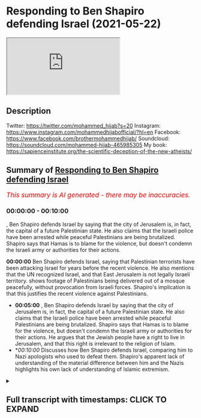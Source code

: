 # Responding to Ben Shapiro defending Israel (2021-05-22)

<iframe loading='lazy' allow='autoplay' src='https://www.youtube.com/embed/swuU7XzKf8o'></iframe>

## Description

Twitter: https://twitter.com/mohammed_hijab?s=20
Instagram: https://www.instagram.com/mohammedhijabofficial/?hl=en
Facebook: https://www.facebook.com/brothermohammedhijab/
Soundcloud: https://soundcloud.com/mohammed-hijab-465985305
My book: https://sapienceinstitute.org/the-scientific-deception-of-the-new-atheists/

## Summary of [Responding to Ben Shapiro defending Israel](https://www.youtube.com/watch?v=swuU7XzKf8o)


*<span style="color:red; font-size:125%">This summary is AI generated - there may be inaccuracies</span>. [](/)*

### <a onclick="modifyYTiframeseektime('0')">00:00:00</a> - <a onclick="modifyYTiframeseektime('600')">00:10:00</a>

, Ben Shapiro defends Israel by saying that the city of Jerusalem is, in fact, the capital of a future Palestinian state. He also claims that the Israeli police have been arrested while peaceful Palestinians are being brutalized. Shapiro says that Hamas is to blame for the violence, but doesn't condemn the Israeli army or authorities for their actions.

**<a onclick="modifyYTiframeseektime('0')">00:00:00</a>** Ben Shapiro defends Israel, saying that Palestinian terrorists have been attacking Israel for years before the recent violence. He also mentions that the UN recognized Israel, and that East Jerusalem is not legally Israeli territory.  shows footage of Palestinians being delivered out of a mosque peacefully, without provocation from Israeli forces. Shapiro's implication is that this justifies the recent violence against Palestinians.
* **<a onclick="modifyYTiframeseektime('300')">00:05:00</a>** , Ben Shapiro defends Israel by saying that the city of Jerusalem is, in fact, the capital of a future Palestinian state. He also claims that the Israeli police have been arrested while peaceful Palestinians are being brutalized. Shapiro says that Hamas is to blame for the violence, but doesn't condemn the Israeli army or authorities for their actions. He argues that the Jewish people have a right to live in Jerusalem, and that this right is irrelevant to the religion of Islam.
* **<a onclick="modifyYTiframeseektime('600')">00:10:00</a>* Discusses how Ben Shapiro defends Israel, comparing him to Nazi apologists who used to defeat them. Shapiro's apparent lack of understanding of the material difference between him and the Nazis highlights his own lack of understanding of Islamic extremism.

<details><summary><h2>Full transcript with timestamps: CLICK TO EXPAND</h2></summary>

<a onclick="modifyYTiframeseektime('2')">0:00:02</a> today i'm going to be doing a response  
<a onclick="modifyYTiframeseektime('4')">0:00:04</a> to a duplicious man  
<a onclick="modifyYTiframeseektime('7')">0:00:07</a> a man who twists and skews  
<a onclick="modifyYTiframeseektime('10')">0:00:10</a> the facts in order to suit his own  
<a onclick="modifyYTiframeseektime('14')">0:00:14</a> zionistic agenda a man  
<a onclick="modifyYTiframeseektime('17')">0:00:17</a> who's too cowardly and spineless to move  
<a onclick="modifyYTiframeseektime('20')">0:00:20</a> forward  
<a onclick="modifyYTiframeseektime('20')">0:00:20</a> and debate somebody on equal footing  
<a onclick="modifyYTiframeseektime('23')">0:00:23</a> with him  
<a onclick="modifyYTiframeseektime('25')">0:00:25</a> and who just like his army that he  
<a onclick="modifyYTiframeseektime('27')">0:00:27</a> supports the zionist israeli army  
<a onclick="modifyYTiframeseektime('30')">0:00:30</a> only likes to pick on kids and college  
<a onclick="modifyYTiframeseektime('33')">0:00:33</a> students  
<a onclick="modifyYTiframeseektime('35')">0:00:35</a> it's none other than the little man the  
<a onclick="modifyYTiframeseektime('37')">0:00:37</a> puny man  
<a onclick="modifyYTiframeseektime('40')">0:00:40</a> ben shapiro let's take a look at what  
<a onclick="modifyYTiframeseektime('42')">0:00:42</a> this  
<a onclick="modifyYTiframeseektime('43')">0:00:43</a> man says and come back  
<a onclick="modifyYTiframeseektime('47')">0:00:47</a> and respond to it you've been watching  
<a onclick="modifyYTiframeseektime('49')">0:00:49</a> the media today i'm sure  
<a onclick="modifyYTiframeseektime('51')">0:00:51</a> and you have seen that there is violence  
<a onclick="modifyYTiframeseektime('52')">0:00:52</a> in jerusalem now the way the media  
<a onclick="modifyYTiframeseektime('54')">0:00:54</a> covered this sort of stuff is they  
<a onclick="modifyYTiframeseektime('55')">0:00:55</a> always suggest  
<a onclick="modifyYTiframeseektime('55')">0:00:55</a> that it's a cycle of violence both sides  
<a onclick="modifyYTiframeseektime('57')">0:00:57</a> are to blame this is because the media  
<a onclick="modifyYTiframeseektime('59')">0:00:59</a> are ignorant and stupid and have no  
<a onclick="modifyYTiframeseektime('60')">0:01:00</a> expectations of humane and decent  
<a onclick="modifyYTiframeseektime('62')">0:01:02</a> behavior  
<a onclick="modifyYTiframeseektime('63')">0:01:03</a> by radicals in the palestinian community  
<a onclick="modifyYTiframeseektime('66')">0:01:06</a> now the vast majority of palestinians  
<a onclick="modifyYTiframeseektime('67')">0:01:07</a> are not people presumably who want to  
<a onclick="modifyYTiframeseektime('69')">0:01:09</a> engage in violence and terrorism  
<a onclick="modifyYTiframeseektime('70')">0:01:10</a> but there are a lot of people in that  
<a onclick="modifyYTiframeseektime('72')">0:01:12</a> community who do in fact want to engage  
<a onclick="modifyYTiframeseektime('73')">0:01:13</a> in violence and terrorism and those  
<a onclick="modifyYTiframeseektime('74')">0:01:14</a> people  
<a onclick="modifyYTiframeseektime('75')">0:01:15</a> tend to occupy the highest rungs of  
<a onclick="modifyYTiframeseektime('77')">0:01:17</a> palestinian governmental structures  
<a onclick="modifyYTiframeseektime('78')">0:01:18</a> hamas  
<a onclick="modifyYTiframeseektime('79')">0:01:19</a> runs at the gaza strip it is an open  
<a onclick="modifyYTiframeseektime('81')">0:01:21</a> terrorist group islamic jihad  
<a onclick="modifyYTiframeseektime('83')">0:01:23</a> and fatah are the other groups that run  
<a onclick="modifyYTiframeseektime('86')">0:01:26</a> judea and samaria the so-called west  
<a onclick="modifyYTiframeseektime('87')">0:01:27</a> bank  
<a onclick="modifyYTiframeseektime('88')">0:01:28</a> hey those groups are terrorist groups  
<a onclick="modifyYTiframeseektime('90')">0:01:30</a> they've been terrorist groups for a very  
<a onclick="modifyYTiframeseektime('91')">0:01:31</a> long time  
<a onclick="modifyYTiframeseektime('92')">0:01:32</a> now the pretext for all of this is the  
<a onclick="modifyYTiframeseektime('93')">0:01:33</a> eviction of some palestinian families  
<a onclick="modifyYTiframeseektime('95')">0:01:35</a> from  
<a onclick="modifyYTiframeseektime('96')">0:01:36</a> sheikh jarrah from homes in sheikh  
<a onclick="modifyYTiframeseektime('97')">0:01:37</a> gerard  
<a onclick="modifyYTiframeseektime('99')">0:01:39</a> allowed to live elsewhere they're just  
<a onclick="modifyYTiframeseektime('101')">0:01:41</a> not allowed to live in these particular  
<a onclick="modifyYTiframeseektime('102')">0:01:42</a> homes because they don't have legal deed  
<a onclick="modifyYTiframeseektime('103')">0:01:43</a> to these homes there's been a string  
<a onclick="modifyYTiframeseektime('106')">0:01:46</a> how dare you come forward  
<a onclick="modifyYTiframeseektime('109')">0:01:49</a> and say and put this as a legal issue  
<a onclick="modifyYTiframeseektime('113')">0:01:53</a> east jerusalem is not the property  
<a onclick="modifyYTiframeseektime('116')">0:01:56</a> and is not recognized as israel by the  
<a onclick="modifyYTiframeseektime('120')">0:02:00</a> entire international community  
<a onclick="modifyYTiframeseektime('122')">0:02:02</a> including the un which gave your  
<a onclick="modifyYTiframeseektime('125')">0:02:05</a> pathetic state  
<a onclick="modifyYTiframeseektime('126')">0:02:06</a> its legitimacy in the first instance  
<a onclick="modifyYTiframeseektime('131')">0:02:11</a> how dare you come and and trivialize the  
<a onclick="modifyYTiframeseektime('134')">0:02:14</a> plight  
<a onclick="modifyYTiframeseektime('135')">0:02:15</a> how dare you trivialize the plight of  
<a onclick="modifyYTiframeseektime('138')">0:02:18</a> those evicted for  
<a onclick="modifyYTiframeseektime('139')">0:02:19</a> no good reason at all from a territory  
<a onclick="modifyYTiframeseektime('142')">0:02:22</a> that doesn't even belong to your state  
<a onclick="modifyYTiframeseektime('145')">0:02:25</a> that you protect the state of israel  
<a onclick="modifyYTiframeseektime('150')">0:02:30</a> decisions going all the way back to 1970  
<a onclick="modifyYTiframeseektime('151')">0:02:31</a> by israeli courts suggesting that people  
<a onclick="modifyYTiframeseektime('153')">0:02:33</a> who have the original legal deeds  
<a onclick="modifyYTiframeseektime('155')">0:02:35</a> to these homes have the israeli courts  
<a onclick="modifyYTiframeseektime('158')">0:02:38</a> don't have a jurisdiction in east  
<a onclick="modifyYTiframeseektime('160')">0:02:40</a> jerusalem  
<a onclick="modifyYTiframeseektime('161')">0:02:41</a> mentioning israeli courts in the context  
<a onclick="modifyYTiframeseektime('163')">0:02:43</a> of east jerusalem  
<a onclick="modifyYTiframeseektime('165')">0:02:45</a> means that you are complicit and you are  
<a onclick="modifyYTiframeseektime('167')">0:02:47</a> acquiescent  
<a onclick="modifyYTiframeseektime('169')">0:02:49</a> not even you are supportive of a  
<a onclick="modifyYTiframeseektime('172')">0:02:52</a> colonial occupier  
<a onclick="modifyYTiframeseektime('174')">0:02:54</a> which is israel it's an occupier of east  
<a onclick="modifyYTiframeseektime('177')">0:02:57</a> jerusalem  
<a onclick="modifyYTiframeseektime('180')">0:03:00</a> it suits you well to ignore  
<a onclick="modifyYTiframeseektime('183')">0:03:03</a> international law and to ignore the un  
<a onclick="modifyYTiframeseektime('187')">0:03:07</a> when it suits you when it's the very u.n  
<a onclick="modifyYTiframeseektime('191')">0:03:11</a> that gave you the legitimacy that you  
<a onclick="modifyYTiframeseektime('193')">0:03:13</a> think you have as a state  
<a onclick="modifyYTiframeseektime('195')">0:03:15</a> the so-called state of israel  
<a onclick="modifyYTiframeseektime('201')">0:03:21</a> how dare you try and trivialize the  
<a onclick="modifyYTiframeseektime('203')">0:03:23</a> plight  
<a onclick="modifyYTiframeseektime('205')">0:03:25</a> of those people ability to charge rent  
<a onclick="modifyYTiframeseektime('208')">0:03:28</a> to the people living in homes people  
<a onclick="modifyYTiframeseektime('209')">0:03:29</a> haven't been  
<a onclick="modifyYTiframeseektime('210')">0:03:30</a> paying the rent and so now they're going  
<a onclick="modifyYTiframeseektime('211')">0:03:31</a> to be taken out of the homes the same  
<a onclick="modifyYTiframeseektime('214')">0:03:34</a> way that if you don't pay your rent in  
<a onclick="modifyYTiframeseektime('215')">0:03:35</a> the united states you're going to be  
<a onclick="modifyYTiframeseektime('216')">0:03:36</a> taken out of the homes  
<a onclick="modifyYTiframeseektime('217')">0:03:37</a> you're going to be taken out of homes  
<a onclick="modifyYTiframeseektime('219')">0:03:39</a> who the hell do you think you are to  
<a onclick="modifyYTiframeseektime('221')">0:03:41</a> tell people you're going to be taken out  
<a onclick="modifyYTiframeseektime('222')">0:03:42</a> of their homes  
<a onclick="modifyYTiframeseektime('223')">0:03:43</a> i want to show the people today i want  
<a onclick="modifyYTiframeseektime('226')">0:03:46</a> to show them a clip  
<a onclick="modifyYTiframeseektime('227')">0:03:47</a> of what he's talking about and this  
<a onclick="modifyYTiframeseektime('230')">0:03:50</a> man and i use this term loosely  
<a onclick="modifyYTiframeseektime('234')">0:03:54</a> because he is fidgeting and moving  
<a onclick="modifyYTiframeseektime('237')">0:03:57</a> around in his  
<a onclick="modifyYTiframeseektime('238')">0:03:58</a> he is wriggling like a worm on a hook  
<a onclick="modifyYTiframeseektime('244')">0:04:04</a> perpetuating a monstrous falsehood he's  
<a onclick="modifyYTiframeseektime('246')">0:04:06</a> intoxicated with false opinion  
<a onclick="modifyYTiframeseektime('250')">0:04:10</a> and bias i want to show you what he's  
<a onclick="modifyYTiframeseektime('254')">0:04:14</a> talking about  
<a onclick="modifyYTiframeseektime('255')">0:04:15</a> because the question is 25  
<a onclick="modifyYTiframeseektime('258')">0:04:18</a> days before hamas even threw a rocket  
<a onclick="modifyYTiframeseektime('262')">0:04:22</a> before hamas even decided to do anything  
<a onclick="modifyYTiframeseektime('265')">0:04:25</a> offensively  
<a onclick="modifyYTiframeseektime('266')">0:04:26</a> it was the israeli forces  
<a onclick="modifyYTiframeseektime('270')">0:04:30</a> which went into masjid al-aqsa and  
<a onclick="modifyYTiframeseektime('272')">0:04:32</a> delivered people  
<a onclick="modifyYTiframeseektime('273')">0:04:33</a> out of that masjid in the most holy time  
<a onclick="modifyYTiframeseektime('278')">0:04:38</a> with no provocation at all the question  
<a onclick="modifyYTiframeseektime('280')">0:04:40</a> is what was hamas doing to  
<a onclick="modifyYTiframeseektime('282')">0:04:42</a> instigate this hamas didn't do anything  
<a onclick="modifyYTiframeseektime('285')">0:04:45</a> to instigate this  
<a onclick="modifyYTiframeseektime('287')">0:04:47</a> i want to show you a video which i saw  
<a onclick="modifyYTiframeseektime('289')">0:04:49</a> and you must watch the whole thing  
<a onclick="modifyYTiframeseektime('291')">0:04:51</a> it's from vice news a video that i saw  
<a onclick="modifyYTiframeseektime('294')">0:04:54</a> which will capture for you what indeed  
<a onclick="modifyYTiframeseektime('297')">0:04:57</a> took place  
<a onclick="modifyYTiframeseektime('298')">0:04:58</a> it could potentially be very dangerous  
<a onclick="modifyYTiframeseektime('300')">0:05:00</a> to the people that are here  
<a onclick="modifyYTiframeseektime('302')">0:05:02</a> it's nighttime prayers for palestinian  
<a onclick="modifyYTiframeseektime('304')">0:05:04</a> muslims and this year  
<a onclick="modifyYTiframeseektime('306')">0:05:06</a> israeli forces showed up unannounced  
<a onclick="modifyYTiframeseektime('321')">0:05:21</a> and that's what triggered the anger  
<a onclick="modifyYTiframeseektime('322')">0:05:22</a> today  
<a onclick="modifyYTiframeseektime('328')">0:05:28</a> palestinians feel like they're being  
<a onclick="modifyYTiframeseektime('329')">0:05:29</a> pushed out of east jerusalem  
<a onclick="modifyYTiframeseektime('331')">0:05:31</a> the city they see is the capital of a  
<a onclick="modifyYTiframeseektime('333')">0:05:33</a> future palestinian state  
<a onclick="modifyYTiframeseektime('335')">0:05:35</a> they say israel is upping its efforts to  
<a onclick="modifyYTiframeseektime('337')">0:05:37</a> redraw the borders of the city  
<a onclick="modifyYTiframeseektime('339')">0:05:39</a> but israel claims it belongs to them  
<a onclick="modifyYTiframeseektime('342')">0:05:42</a> despite the united nations saying it's  
<a onclick="modifyYTiframeseektime('344')">0:05:44</a> an occupation  
<a onclick="modifyYTiframeseektime('345')">0:05:45</a> exactly the united nations says it's an  
<a onclick="modifyYTiframeseektime('347')">0:05:47</a> occupation the israeli police have been  
<a onclick="modifyYTiframeseektime('349')">0:05:49</a> arrested look at that even the  
<a onclick="modifyYTiframeseektime('350')">0:05:50</a> journalists who's under pushing under  
<a onclick="modifyYTiframeseektime('351')">0:05:51</a> attack  
<a onclick="modifyYTiframeseektime('352')">0:05:52</a> look at that look what they're doing  
<a onclick="modifyYTiframeseektime('353')">0:05:53</a> look what they're doing brutalizing them  
<a onclick="modifyYTiframeseektime('357')">0:05:57</a> [Music]  
<a onclick="modifyYTiframeseektime('359')">0:05:59</a> look at them  
<a onclick="modifyYTiframeseektime('376')">0:06:16</a> bloody kid teenager  
<a onclick="modifyYTiframeseektime('380')">0:06:20</a> [Music]  
<a onclick="modifyYTiframeseektime('386')">0:06:26</a> now the question the question is at this  
<a onclick="modifyYTiframeseektime('387')">0:06:27</a> point where is hamas did nothing at this  
<a onclick="modifyYTiframeseektime('389')">0:06:29</a> point you can't  
<a onclick="modifyYTiframeseektime('390')">0:06:30</a> escape got everything on hamas this was  
<a onclick="modifyYTiframeseektime('392')">0:06:32</a> 25 days before hamas  
<a onclick="modifyYTiframeseektime('394')">0:06:34</a> threw a rocket don't say hamas and use  
<a onclick="modifyYTiframeseektime('396')">0:06:36</a> that as your ultimate scapegoat for  
<a onclick="modifyYTiframeseektime('398')">0:06:38</a> everything that's happened because we  
<a onclick="modifyYTiframeseektime('399')">0:06:39</a> know that even before hamas  
<a onclick="modifyYTiframeseektime('401')">0:06:41</a> existed in 1987 the same stuff was  
<a onclick="modifyYTiframeseektime('403')">0:06:43</a> happening  
<a onclick="modifyYTiframeseektime('404')">0:06:44</a> don't escape godzilla before hamas  
<a onclick="modifyYTiframeseektime('407')">0:06:47</a> existed  
<a onclick="modifyYTiframeseektime('408')">0:06:48</a> and it was the plo yes and those  
<a onclick="modifyYTiframeseektime('411')">0:06:51</a> individuals  
<a onclick="modifyYTiframeseektime('411')">0:06:51</a> you are doing the same things whoever  
<a onclick="modifyYTiframeseektime('414')">0:06:54</a> will be any resistance  
<a onclick="modifyYTiframeseektime('415')">0:06:55</a> against your state your corrupt state  
<a onclick="modifyYTiframeseektime('417')">0:06:57</a> you're going to call terrorism  
<a onclick="modifyYTiframeseektime('418')">0:06:58</a> anything and yes we condemn what hamas  
<a onclick="modifyYTiframeseektime('421')">0:07:01</a> does  
<a onclick="modifyYTiframeseektime('422')">0:07:02</a> by killing civilians and so on we don't  
<a onclick="modifyYTiframeseektime('424')">0:07:04</a> agree with their strategies  
<a onclick="modifyYTiframeseektime('426')">0:07:06</a> but we don't accept you scapegoating  
<a onclick="modifyYTiframeseektime('428')">0:07:08</a> them  
<a onclick="modifyYTiframeseektime('429')">0:07:09</a> and trying to divert the narrative to  
<a onclick="modifyYTiframeseektime('432')">0:07:12</a> hamas  
<a onclick="modifyYTiframeseektime('433')">0:07:13</a> this is before hamas done anything so  
<a onclick="modifyYTiframeseektime('436')">0:07:16</a> don't ever come and say  
<a onclick="modifyYTiframeseektime('437')">0:07:17</a> it's these are people praying the woman  
<a onclick="modifyYTiframeseektime('440')">0:07:20</a> is there  
<a onclick="modifyYTiframeseektime('441')">0:07:21</a> you can watch the whole 20 minute  
<a onclick="modifyYTiframeseektime('442')">0:07:22</a> segment don't you dare come and say  
<a onclick="modifyYTiframeseektime('444')">0:07:24</a> hamas how dare you how dare you not  
<a onclick="modifyYTiframeseektime('446')">0:07:26</a> condemn  
<a onclick="modifyYTiframeseektime('447')">0:07:27</a> the israeli army and the authorities for  
<a onclick="modifyYTiframeseektime('450')">0:07:30</a> this kind of things how dare you  
<a onclick="modifyYTiframeseektime('452')">0:07:32</a> and you want us to believe that this is  
<a onclick="modifyYTiframeseektime('454')">0:07:34</a> because of hamas and because of  
<a onclick="modifyYTiframeseektime('456')">0:07:36</a> terrorism  
<a onclick="modifyYTiframeseektime('458')">0:07:38</a> [Applause]  
<a onclick="modifyYTiframeseektime('459')">0:07:39</a> [Music]  
<a onclick="modifyYTiframeseektime('460')">0:07:40</a> as ramadan continued palestinians in  
<a onclick="modifyYTiframeseektime('462')">0:07:42</a> east jerusalem face  
<a onclick="modifyYTiframeseektime('463')">0:07:43</a> stunned grenades arrests and water  
<a onclick="modifyYTiframeseektime('465')">0:07:45</a> cannons some of the worst violence  
<a onclick="modifyYTiframeseektime('467')">0:07:47</a> seen in years how long exactly have you  
<a onclick="modifyYTiframeseektime('470')">0:07:50</a> lived in this house  
<a onclick="modifyYTiframeseektime('471')">0:07:51</a> [Music]  
<a onclick="modifyYTiframeseektime('491')">0:08:11</a> [Music]  
<a onclick="modifyYTiframeseektime('503')">0:08:23</a> this aria king by the way on the record  
<a onclick="modifyYTiframeseektime('505')">0:08:25</a> and he's gonna be you're gonna see it  
<a onclick="modifyYTiframeseektime('507')">0:08:27</a> you're gonna see this animal no matter  
<a onclick="modifyYTiframeseektime('509')">0:08:29</a> how much anyone wants to be an apologist  
<a onclick="modifyYTiframeseektime('510')">0:08:30</a> for him  
<a onclick="modifyYTiframeseektime('511')">0:08:31</a> yeah see what he says see exactly the  
<a onclick="modifyYTiframeseektime('514')">0:08:34</a> words he uses  
<a onclick="modifyYTiframeseektime('515')">0:08:35</a> this is not it's an open secret he's  
<a onclick="modifyYTiframeseektime('516')">0:08:36</a> very nonchalant about it let's see what  
<a onclick="modifyYTiframeseektime('518')">0:08:38</a> he says here's last year  
<a onclick="modifyYTiframeseektime('520')">0:08:40</a> says the right belongs to the jewish  
<a onclick="modifyYTiframeseektime('522')">0:08:42</a> people  
<a onclick="modifyYTiframeseektime('523')">0:08:43</a> [Music]  
<a onclick="modifyYTiframeseektime('524')">0:08:44</a> when we are jews in the states in  
<a onclick="modifyYTiframeseektime('527')">0:08:47</a> australia in england  
<a onclick="modifyYTiframeseektime('529')">0:08:49</a> in jerusalem we are facing to one place  
<a onclick="modifyYTiframeseektime('535')">0:08:55</a> mount temple mount that i mean that's  
<a onclick="modifyYTiframeseektime('537')">0:08:57</a> religion of course  
<a onclick="modifyYTiframeseektime('539')">0:08:59</a> talking about a religion when you're  
<a onclick="modifyYTiframeseektime('542')">0:09:02</a> talking about people  
<a onclick="modifyYTiframeseektime('543')">0:09:03</a> and the land and where they live is it  
<a onclick="modifyYTiframeseektime('545')">0:09:05</a> irrelevant  
<a onclick="modifyYTiframeseektime('546')">0:09:06</a> absolutely so you can't really justify  
<a onclick="modifyYTiframeseektime('550')">0:09:10</a> ownership over religion when there are  
<a onclick="modifyYTiframeseektime('553')">0:09:13</a> so many different types of  
<a onclick="modifyYTiframeseektime('554')">0:09:14</a> arabs of course not but i'm just  
<a onclick="modifyYTiframeseektime('557')">0:09:17</a> explaining that  
<a onclick="modifyYTiframeseektime('558')">0:09:18</a> what we are what the way that we see  
<a onclick="modifyYTiframeseektime('560')">0:09:20</a> yerushalayim  
<a onclick="modifyYTiframeseektime('562')">0:09:22</a> it's different way than any other  
<a onclick="modifyYTiframeseektime('565')">0:09:25</a> religion as a jew you can live  
<a onclick="modifyYTiframeseektime('568')">0:09:28</a> everywhere in the world  
<a onclick="modifyYTiframeseektime('569')">0:09:29</a> you can be the most orthodox jew if you  
<a onclick="modifyYTiframeseektime('572')">0:09:32</a> don't live in yerushalayim  
<a onclick="modifyYTiframeseektime('575')">0:09:35</a> you cannot keep  
<a onclick="modifyYTiframeseektime('578')">0:09:38</a> the entire commitment of god  
<a onclick="modifyYTiframeseektime('583')">0:09:43</a> do you want to see  
<a onclick="modifyYTiframeseektime('587')">0:09:47</a> that is jewish  
<a onclick="modifyYTiframeseektime('590')">0:09:50</a> of course without arabs  
<a onclick="modifyYTiframeseektime('594')">0:09:54</a> i want to see jews yes yeah you want to  
<a onclick="modifyYTiframeseektime('596')">0:09:56</a> see jews you are bloody nazi brother  
<a onclick="modifyYTiframeseektime('599')">0:09:59</a> this guy's a nazi there's no difference  
<a onclick="modifyYTiframeseektime('600')">0:10:00</a> between him and then what the what is  
<a onclick="modifyYTiframeseektime('602')">0:10:02</a> the difference tell me the material  
<a onclick="modifyYTiframeseektime('603')">0:10:03</a> difference between his  
<a onclick="modifyYTiframeseektime('604')">0:10:04</a> his objective and the nazi's objective  
<a onclick="modifyYTiframeseektime('606')">0:10:06</a> this is a classic case  
<a onclick="modifyYTiframeseektime('608')">0:10:08</a> of someone who's taking the methodology  
<a onclick="modifyYTiframeseektime('610')">0:10:10</a> and the ideology  
<a onclick="modifyYTiframeseektime('611')">0:10:11</a> of the of those who used to defeat them  
<a onclick="modifyYTiframeseektime('614')">0:10:14</a> and beat them and humiliate them  
<a onclick="modifyYTiframeseektime('619')">0:10:19</a> what is the material difference between  
<a onclick="modifyYTiframeseektime('621')">0:10:21</a> you and the nazis you want to see the  
<a onclick="modifyYTiframeseektime('622')">0:10:22</a> whole area is basically admitting to  
<a onclick="modifyYTiframeseektime('624')">0:10:24</a> ethnic cleansing  
<a onclick="modifyYTiframeseektime('625')">0:10:25</a> and you're a deputy mayor this mayor  
<a onclick="modifyYTiframeseektime('628')">0:10:28</a> king his surname is king  
<a onclick="modifyYTiframeseektime('629')">0:10:29</a> coming out and saying we want to see a  
<a onclick="modifyYTiframeseektime('630')">0:10:30</a> jewish area  
<a onclick="modifyYTiframeseektime('635')">0:10:35</a> look what they do look what they're  
<a onclick="modifyYTiframeseektime('637')">0:10:37</a> doing coming into the house look how  
<a onclick="modifyYTiframeseektime('639')">0:10:39</a> they come into people's houses  
<a onclick="modifyYTiframeseektime('644')">0:10:44</a> look screaming  
<a onclick="modifyYTiframeseektime('651')">0:10:51</a> [Music]  
<a onclick="modifyYTiframeseektime('656')">0:10:56</a> the age of social media stage of social  
<a onclick="modifyYTiframeseektime('658')">0:10:58</a> media look at this  
<a onclick="modifyYTiframeseektime('659')">0:10:59</a> don't open the door  
<a onclick="modifyYTiframeseektime('663')">0:11:03</a> look at that look at this  
<a onclick="modifyYTiframeseektime('667')">0:11:07</a> this is fantastic journalism i have to  
<a onclick="modifyYTiframeseektime('669')">0:11:09</a> say brilliant journalism  
<a onclick="modifyYTiframeseektime('672')">0:11:12</a> look at this they're going into a house  
<a onclick="modifyYTiframeseektime('677')">0:11:17</a> [Music]  
<a onclick="modifyYTiframeseektime('683')">0:11:23</a> [Music]  
<a onclick="modifyYTiframeseektime('690')">0:11:30</a> this is because of hamas you liar this  
<a onclick="modifyYTiframeseektime('693')">0:11:33</a> is because of hamas  
<a onclick="modifyYTiframeseektime('697')">0:11:37</a> guys honestly you have to go and watch  
<a onclick="modifyYTiframeseektime('698')">0:11:38</a> this 20 minute segment on vice  
<a onclick="modifyYTiframeseektime('700')">0:11:40</a> you have to watch it it is a must-watch  
<a onclick="modifyYTiframeseektime('702')">0:11:42</a> you will see  
<a onclick="modifyYTiframeseektime('703')">0:11:43</a> the blatant the flagrant the open  
<a onclick="modifyYTiframeseektime('708')">0:11:48</a> arrogance the racism the oppression  
<a onclick="modifyYTiframeseektime('713')">0:11:53</a> these people are brimming with  
<a onclick="modifyYTiframeseektime('714')">0:11:54</a> oppression they are brimming  
<a onclick="modifyYTiframeseektime('716')">0:11:56</a> with oppression and then you have this  
<a onclick="modifyYTiframeseektime('719')">0:11:59</a> little pathetic  
<a onclick="modifyYTiframeseektime('720')">0:12:00</a> cheerleader mascot little boy this  
<a onclick="modifyYTiframeseektime('722')">0:12:02</a> academic  
<a onclick="modifyYTiframeseektime('723')">0:12:03</a> eunuch ben shapiro  
<a onclick="modifyYTiframeseektime('727')">0:12:07</a> trying to act as an apologist for the  
<a onclick="modifyYTiframeseektime('729')">0:12:09</a> for this  
<a onclick="modifyYTiframeseektime('731')">0:12:11</a> you are an academic eunuch and you make  
<a onclick="modifyYTiframeseektime('733')">0:12:13</a> me sick  
<a onclick="modifyYTiframeseektime('735')">0:12:15</a> how dare you how dare you  
<a onclick="modifyYTiframeseektime('738')">0:12:18</a> justify this you think you have a case  
<a onclick="modifyYTiframeseektime('743')">0:12:23</a> anybody who looks at the events that are  
<a onclick="modifyYTiframeseektime('745')">0:12:25</a> taking place  
<a onclick="modifyYTiframeseektime('746')">0:12:26</a> between the proverbial david and goliath  
<a onclick="modifyYTiframeseektime('749')">0:12:29</a> and believe me  
<a onclick="modifyYTiframeseektime('750')">0:12:30</a> you are not david by any stretch of the  
<a onclick="modifyYTiframeseektime('752')">0:12:32</a> imagination and if david was here he  
<a onclick="modifyYTiframeseektime('754')">0:12:34</a> would be with us  
<a onclick="modifyYTiframeseektime('756')">0:12:36</a> not with you you are the goliath  
<a onclick="modifyYTiframeseektime('762')">0:12:42</a> but you know what i tell you something  
<a onclick="modifyYTiframeseektime('766')">0:12:46</a> you're waking up the sleeping giant of  
<a onclick="modifyYTiframeseektime('768')">0:12:48</a> islam  
<a onclick="modifyYTiframeseektime('770')">0:12:50</a> we are a sleeping giant and the more you  
<a onclick="modifyYTiframeseektime('773')">0:12:53</a> show us this stuff the more we unite  
<a onclick="modifyYTiframeseektime('777')">0:12:57</a> and the more we put away our differences  
<a onclick="modifyYTiframeseektime('779')">0:12:59</a> and our squabbling  
<a onclick="modifyYTiframeseektime('782')">0:13:02</a> problems that we have and the more we  
<a onclick="modifyYTiframeseektime('785')">0:13:05</a> know what the priorities are  
<a onclick="modifyYTiframeseektime('787')">0:13:07</a> and the more the sleeping giant opens  
<a onclick="modifyYTiframeseektime('791')">0:13:11</a> one eye because the moment we sit up  
<a onclick="modifyYTiframeseektime('794')">0:13:14</a> when the muslim community worldwide  
<a onclick="modifyYTiframeseektime('797')">0:13:17</a> community sits up or worse yet for you  
<a onclick="modifyYTiframeseektime('801')">0:13:21</a> stands up it's gonna be all over  
<a onclick="modifyYTiframeseektime('818')">0:13:38</a> you  
</details>